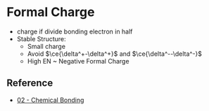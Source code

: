 # Formal Charge

* charge if divide bonding electron in half
* Stable Structure:
  * Small charge
  * Avoid $\ce{\delta^+-\delta^+}$ and $\ce{\delta^--\delta^-}$
  * High EN ~ Negative Formal Charge

## Reference

* [02 - Chemical Bonding](../../../../../00%20-%20Summary/SCCH105%20-%20General%20Chemistry/02%20-%20Chemical%20Bonding.md)
